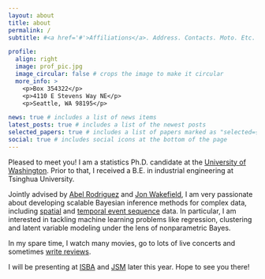 ```yaml
---
layout: about
title: about
permalink: /
subtitle: #<a href='#'>Affiliations</a>. Address. Contacts. Moto. Etc.

profile:
  align: right
  image: prof_pic.jpg
  image_circular: false # crops the image to make it circular
  more_info: >
    <p>Box 354322</p>
    <p>4110 E Stevens Way NE</p>
    <p>Seattle, WA 98195</p>

news: true # includes a list of news items
latest_posts: true # includes a list of the newest posts
selected_papers: true # includes a list of papers marked as "selected={true}"
social: true # includes social icons at the bottom of the page
---
```


Pleased to meet you! I am a statistics Ph.D. candidate at the [University of Washington](https://stat.uw.edu/). Prior to that, I received a B.E. in industrial engineering at Tsinghua University.

Jointly advised by [Abel Rodriguez](https://sites.stat.washington.edu/people/abelrod/Home.html) and [Jon Wakefield](https://faculty.washington.edu/jonno/), I am very passionate about developing scalable Bayesian inference methods for complex data, including [spatial](https://arxiv.org/abs/2309.13270) and [temporal event sequence](https://link.springer.com/article/10.1007/s11222-024-10392-x) data. In particular, I am interested in tackling machine learning problems like regression, clustering and latent variable modeling under the lens of nonparametric Bayes. 

In my spare time, I watch many movies, go to lots of live concerts and sometimes [write reviews](https://xavj.wordpress.com/).

I will be presenting at [ISBA](https://www.unive.it/web/en/2208/home) and [JSM](https://ww2.amstat.org/meetings/jsm/2024/) later this year. Hope to see you there!
